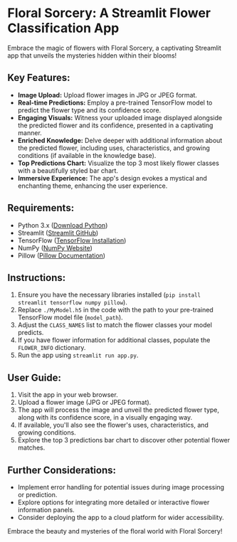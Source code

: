 # Floral Sorcery: A Streamlit Flower Classification App

Embrace the magic of flowers with Floral Sorcery, a captivating Streamlit app that unveils the mysteries hidden within their blooms!

## Key Features:

- **Image Upload:** Upload flower images in JPG or JPEG format.
- **Real-time Predictions:** Employ a pre-trained TensorFlow model to predict the flower type and its confidence score.
- **Engaging Visuals:** Witness your uploaded image displayed alongside the predicted flower and its confidence, presented in a captivating manner.
- **Enriched Knowledge:** Delve deeper with additional information about the predicted flower, including uses, characteristics, and growing conditions (if available in the knowledge base).
- **Top Predictions Chart:** Visualize the top 3 most likely flower classes with a beautifully styled bar chart.
- **Immersive Experience:** The app's design evokes a mystical and enchanting theme, enhancing the user experience.

## Requirements:

- Python 3.x ([Download Python](https://www.python.org/downloads/))
- Streamlit ([Streamlit GitHub](https://github.com/streamlit/streamlit))
- TensorFlow ([TensorFlow Installation](https://www.tensorflow.org/install/pip))
- NumPy ([NumPy Website](https://numpy.org/))
- Pillow ([Pillow Documentation](https://pillow.readthedocs.io/))

## Instructions:

1. Ensure you have the necessary libraries installed (`pip install streamlit tensorflow numpy pillow`).
2. Replace `./MyModel.h5` in the code with the path to your pre-trained TensorFlow model file (`model_path`).
3. Adjust the `CLASS_NAMES` list to match the flower classes your model predicts.
4. If you have flower information for additional classes, populate the `FLOWER_INFO` dictionary.
5. Run the app using `streamlit run app.py`.

## User Guide:

1. Visit the app in your web browser.
2. Upload a flower image (JPG or JPEG format).
3. The app will process the image and unveil the predicted flower type, along with its confidence score, in a visually engaging way.
4. If available, you'll also see the flower's uses, characteristics, and growing conditions.
5. Explore the top 3 predictions bar chart to discover other potential flower matches.

## Further Considerations:

- Implement error handling for potential issues during image processing or prediction.
- Explore options for integrating more detailed or interactive flower information panels.
- Consider deploying the app to a cloud platform for wider accessibility.

Embrace the beauty and mysteries of the floral world with Floral Sorcery!
